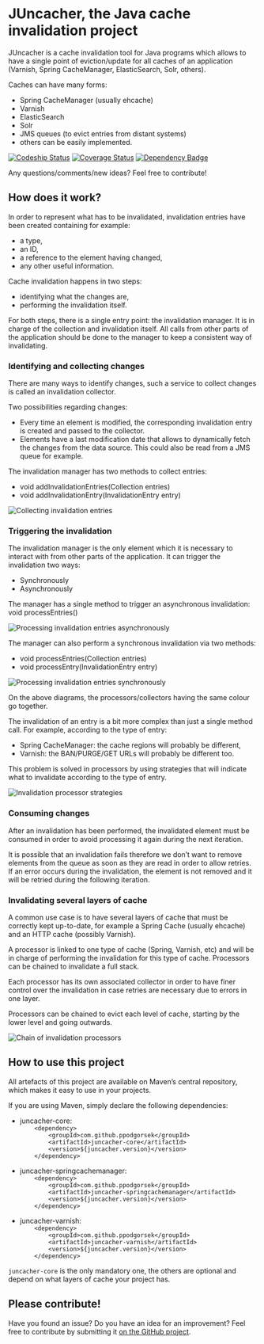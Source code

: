 # JUncacher, the Java cache invalidation project

JUncacher is a cache invalidation tool for Java programs which allows to have a single point of eviction/update for all caches of an application (Varnish, Spring CacheManager, ElasticSearch, Solr, others).

Caches can have many forms:
* Spring CacheManager (usually ehcache)
* Varnish
* ElasticSearch
* Solr
* JMS queues (to evict entries from distant systems)
* others can be easily implemented.

[![Codeship Status](https://codeship.com/projects/7fc26c70-a2cf-0133-3d2b-5219d091b483/status?branch=master)](https://codeship.com/projects/129036)
[![Coverage Status](https://coveralls.io/repos/github/ppodgorsek/juncacher/badge.svg?branch=master)](https://coveralls.io/github/ppodgorsek/juncacher?branch=master)
[![Dependency Badge](https://www.versioneye.com/user/projects/56a63e5d1b78fd0039000179/badge.svg?style=flat)](https://www.versioneye.com/user/projects/56a63e5d1b78fd0039000179)

Any questions/comments/new ideas? Feel free to contribute!

## How does it work?

In order to represent what has to be invalidated, invalidation entries have been created containing for example:
* a type,
* an ID,
* a reference to the element having changed,
* any other useful information.

Cache invalidation happens in two steps:
* identifying what the changes are,
* performing the invalidation itself.

For both steps, there is a single entry point: the invalidation manager. It is in charge of the collection and invalidation itself. All calls from other parts of the application should be done to the manager to keep a consistent way of invalidating.

### Identifying and collecting changes

There are many ways to identify changes, such a service to collect changes is called an invalidation collector.

Two possibilities regarding changes:
* Every time an element is modified, the corresponding invalidation entry is created and passed to the collector.
* Elements have a last modification date that allows to dynamically fetch the changes from the data source. This could also be read from a JMS queue for example.

The invalidation manager has two methods to collect entries:
* void addInvalidationEntries(Collection<InvalidationEntry> entries)
* void addInvalidationEntry(InvalidationEntry entry)

![Collecting invalidation entries](https://github.com/ppodgorsek/juncacher/blob/master/src/doc/uml/generated/collect_invalidation_entries_sequence.png)

### Triggering the invalidation

The invalidation manager is the only element which it is necessary to interact with from other parts of the application. It can trigger the invalidation two ways:
* Synchronously
* Asynchronously

The manager has a single method to trigger an asynchronous invalidation: void processEntries()

![Processing invalidation entries asynchronously](https://github.com/ppodgorsek/juncacher/blob/master/src/doc/uml/generated/process_invalidation_entries_asynchronous_sequence.png)

The manager can also perform a synchronous invalidation via two methods:
* void processEntries(Collection<InvalidationEntry> entries)
* void processEntry(InvalidationEntry entry)

![Processing invalidation entries synchronously](https://github.com/ppodgorsek/juncacher/blob/master/src/doc/uml/generated/process_invalidation_entries_synchronous_sequence.png)

On the above diagrams, the processors/collectors having the same colour go together.

The invalidation of an entry is a bit more complex than just a single method call. For example, according to the type of entry:
* Spring CacheManager: the cache regions will probably be different,
* Varnish: the BAN/PURGE/GET URLs will probably be different too. 

This problem is solved in processors by using strategies that will indicate what to invalidate according to the type of entry.

![Invalidation processor strategies](https://github.com/ppodgorsek/juncacher/blob/master/src/doc/uml/generated/invalidation_processor_strategies_activity.png)

### Consuming changes

After an invalidation has been performed, the invalidated element must be consumed in order to avoid processing it again during the next iteration.

It is possible that an invalidation fails therefore we don’t want to remove elements from the queue as soon as they are read in order to allow retries. If an error occurs during the invalidation, the element is not removed and it will be retried during the following iteration.

### Invalidating several layers of cache

A common use case is to have several layers of cache that must be correctly kept up-to-date, for example a Spring Cache (usually ehcache) and an HTTP cache (possibly Varnish).

A processor is linked to one type of cache (Spring, Varnish, etc) and will be in charge of performing the invalidation for this type of cache. Processors can be chained to invalidate a full stack.

Each processor has its own associated collector in order to have finer control over the invalidation in case retries are necessary due to errors in one layer.

Processors can be chained to evict each level of cache, starting by the lower level and going outwards.

![Chain of invalidation processors](https://github.com/ppodgorsek/juncacher/blob/master/src/doc/uml/generated/invalidation_processor_chain_activity.png)

## How to use this project

All artefacts of this project are available on Maven’s central repository, which makes it easy to use in your projects.

If you are using Maven, simply declare the following dependencies:
* juncacher-core:  
`    <dependency>`  
`        <groupId>com.github.ppodgorsek</groupId>`  
`        <artifactId>juncacher-core</artifactId>`  
`        <version>${juncacher.version}</version>`  
`    </dependency>`

* juncacher-springcachemanager:  
`    <dependency>`  
`        <groupId>com.github.ppodgorsek</groupId>`  
`        <artifactId>juncacher-springcachemanager</artifactId>`  
`        <version>${juncacher.version}</version>`  
`    </dependency>`

* juncacher-varnish:  
`    <dependency>`  
`        <groupId>com.github.ppodgorsek</groupId>`  
`        <artifactId>juncacher-varnish</artifactId>`  
`        <version>${juncacher.version}</version>`  
`    </dependency>`

`juncacher-core` is the only mandatory one, the others are optional and depend on what layers of cache your project has.

## Please contribute!

Have you found an issue? Do you have an idea for an improvement? Feel free to contribute by submitting it [on the GitHub project](https://github.com/ppodgorsek/juncacher/issues).

